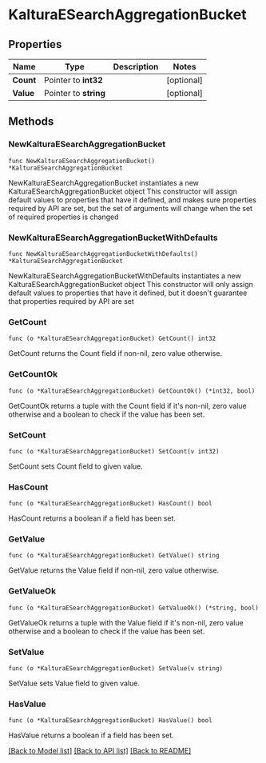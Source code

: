 # KalturaESearchAggregationBucket

## Properties

Name | Type | Description | Notes
------------ | ------------- | ------------- | -------------
**Count** | Pointer to **int32** |  | [optional] 
**Value** | Pointer to **string** |  | [optional] 

## Methods

### NewKalturaESearchAggregationBucket

`func NewKalturaESearchAggregationBucket() *KalturaESearchAggregationBucket`

NewKalturaESearchAggregationBucket instantiates a new KalturaESearchAggregationBucket object
This constructor will assign default values to properties that have it defined,
and makes sure properties required by API are set, but the set of arguments
will change when the set of required properties is changed

### NewKalturaESearchAggregationBucketWithDefaults

`func NewKalturaESearchAggregationBucketWithDefaults() *KalturaESearchAggregationBucket`

NewKalturaESearchAggregationBucketWithDefaults instantiates a new KalturaESearchAggregationBucket object
This constructor will only assign default values to properties that have it defined,
but it doesn't guarantee that properties required by API are set

### GetCount

`func (o *KalturaESearchAggregationBucket) GetCount() int32`

GetCount returns the Count field if non-nil, zero value otherwise.

### GetCountOk

`func (o *KalturaESearchAggregationBucket) GetCountOk() (*int32, bool)`

GetCountOk returns a tuple with the Count field if it's non-nil, zero value otherwise
and a boolean to check if the value has been set.

### SetCount

`func (o *KalturaESearchAggregationBucket) SetCount(v int32)`

SetCount sets Count field to given value.

### HasCount

`func (o *KalturaESearchAggregationBucket) HasCount() bool`

HasCount returns a boolean if a field has been set.

### GetValue

`func (o *KalturaESearchAggregationBucket) GetValue() string`

GetValue returns the Value field if non-nil, zero value otherwise.

### GetValueOk

`func (o *KalturaESearchAggregationBucket) GetValueOk() (*string, bool)`

GetValueOk returns a tuple with the Value field if it's non-nil, zero value otherwise
and a boolean to check if the value has been set.

### SetValue

`func (o *KalturaESearchAggregationBucket) SetValue(v string)`

SetValue sets Value field to given value.

### HasValue

`func (o *KalturaESearchAggregationBucket) HasValue() bool`

HasValue returns a boolean if a field has been set.


[[Back to Model list]](../README.md#documentation-for-models) [[Back to API list]](../README.md#documentation-for-api-endpoints) [[Back to README]](../README.md)


